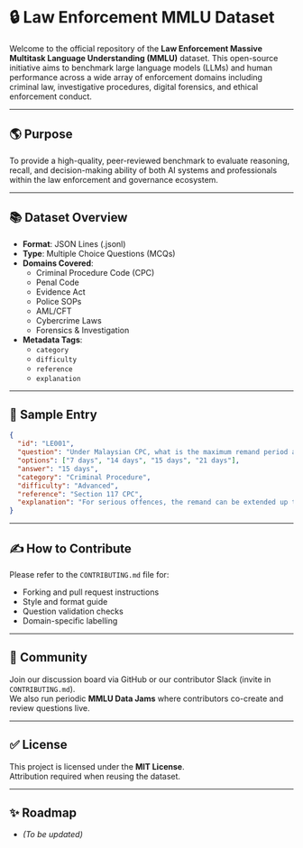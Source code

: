 # 🔒 Law Enforcement MMLU Dataset

Welcome to the official repository of the **Law Enforcement Massive Multitask Language Understanding (MMLU)** dataset. This open-source initiative aims to benchmark large language models (LLMs) and human performance across a wide array of enforcement domains including criminal law, investigative procedures, digital forensics, and ethical enforcement conduct.

---

## 🌎 Purpose

To provide a high-quality, peer-reviewed benchmark to evaluate reasoning, recall, and decision-making ability of both AI systems and professionals within the law enforcement and governance ecosystem.

---

## 📚 Dataset Overview

- **Format**: JSON Lines (.jsonl)  
- **Type**: Multiple Choice Questions (MCQs)  
- **Domains Covered**:
  - Criminal Procedure Code (CPC)
  - Penal Code
  - Evidence Act
  - Police SOPs
  - AML/CFT
  - Cybercrime Laws
  - Forensics & Investigation  
- **Metadata Tags**:
  - `category`
  - `difficulty`
  - `reference`
  - `explanation`

---

## 🔢 Sample Entry

```json
{
  "id": "LE001",
  "question": "Under Malaysian CPC, what is the maximum remand period a Magistrate can grant for a serious offence?",
  "options": ["7 days", "14 days", "15 days", "21 days"],
  "answer": "15 days",
  "category": "Criminal Procedure",
  "difficulty": "Advanced",
  "reference": "Section 117 CPC",
  "explanation": "For serious offences, the remand can be extended up to 15 days."
}
```
---

## ✍️ How to Contribute

Please refer to the `CONTRIBUTING.md` file for:

- Forking and pull request instructions  
- Style and format guide  
- Question validation checks  
- Domain-specific labelling  

---

## 👥 Community

Join our discussion board via GitHub or our contributor Slack (invite in `CONTRIBUTING.md`).  
We also run periodic **MMLU Data Jams** where contributors co-create and review questions live.

---

## ✅ License

This project is licensed under the **MIT License**.  
Attribution required when reusing the dataset.

---

## ✨ Roadmap

- *(To be updated)*

